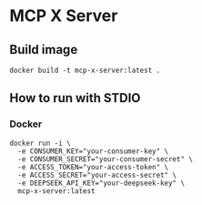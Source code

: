 # MCP X Server

## Build image
```shell
docker build -t mcp-x-server:latest .
```

## How to run with STDIO
### Docker
```
docker run -i \
  -e CONSUMER_KEY="your-consumer-key" \
  -e CONSUMER_SECRET="your-consumer-secret" \
  -e ACCESS_TOKEN="your-access-token" \
  -e ACCESS_SECRET="your-access-secret" \
  -e DEEPSEEK_API_KEY="your-deepseek-key" \
  mcp-x-server:latest
```